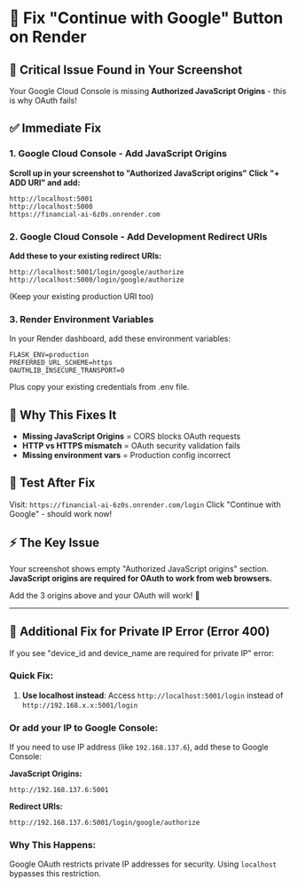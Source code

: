# 🔧 Fix "Continue with Google" Button on Render

## 🚨 Critical Issue Found in Your Screenshot

Your Google Cloud Console is missing **Authorized JavaScript Origins** - this is why OAuth fails!

## ✅ Immediate Fix

### 1. Google Cloud Console - Add JavaScript Origins

**Scroll up in your screenshot to "Authorized JavaScript origins"**
**Click "+ ADD URI" and add:**

```
http://localhost:5001
http://localhost:5000  
https://financial-ai-6z0s.onrender.com
```

### 2. Google Cloud Console - Add Development Redirect URIs

**Add these to your existing redirect URIs:**

```
http://localhost:5001/login/google/authorize
http://localhost:5000/login/google/authorize
```

(Keep your existing production URI too)

### 3. Render Environment Variables

In your Render dashboard, add these environment variables:

```
FLASK_ENV=production
PREFERRED_URL_SCHEME=https  
OAUTHLIB_INSECURE_TRANSPORT=0
```

Plus copy your existing credentials from .env file.

## 🎯 Why This Fixes It

- **Missing JavaScript Origins** = CORS blocks OAuth requests
- **HTTP vs HTTPS mismatch** = OAuth security validation fails  
- **Missing environment vars** = Production config incorrect

## 🧪 Test After Fix

Visit: `https://financial-ai-6z0s.onrender.com/login`
Click "Continue with Google" - should work now!

## ⚡ The Key Issue

Your screenshot shows empty "Authorized JavaScript origins" section. 
**JavaScript origins are required for OAuth to work from web browsers.**

Add the 3 origins above and your OAuth will work! 🎉

---

## 🚨 **Additional Fix for Private IP Error (Error 400)**

If you see "device_id and device_name are required for private IP" error:

### **Quick Fix:**
1. **Use localhost instead**: Access `http://localhost:5001/login` instead of `http://192.168.x.x:5001/login`

### **Or add your IP to Google Console:**
If you need to use IP address (like `192.168.137.6`), add these to Google Console:

**JavaScript Origins:**
```
http://192.168.137.6:5001
```

**Redirect URIs:**
```
http://192.168.137.6:5001/login/google/authorize
```

### **Why This Happens:**
Google OAuth restricts private IP addresses for security. Using `localhost` bypasses this restriction.
